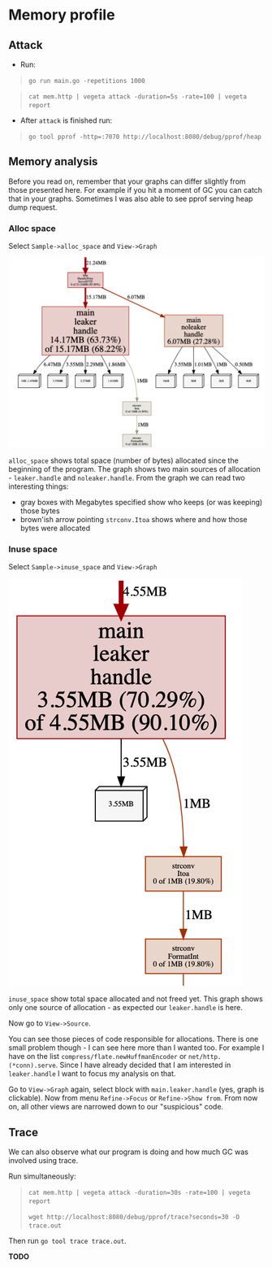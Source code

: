 # Memory profile

## Attack

- Run:
> `go run main.go -repetitions 1000`

> `cat mem.http | vegeta attack -duration=5s -rate=100 | vegeta report`

- After `attack` is finished run:
> `go tool pprof -http=:7070 http://localhost:8080/debug/pprof/heap`

## Memory analysis

Before you read on, remember that your graphs can differ slightly from those presented here.
For example if you hit a moment of GC you can catch that in your graphs.
Sometimes I was also able to see pprof serving heap dump request.

### Alloc space

Select `Sample->alloc_space` and `View->Graph`

![alloc](allocs_graph.png)

`alloc_space` shows total space (number of bytes) allocated since the beginning of the program.
The graph shows two main sources of allocation - `leaker.handle` and `noleaker.handle`.
From the graph we can read two interesting things:

- gray boxes with Megabytes specified show who keeps (or was keeping) those bytes
- brown'ish arrow pointing `strconv.Itoa` shows where and how those bytes were allocated

### Inuse space

Select `Sample->inuse_space` and `View->Graph`

![inuse](inuse_graph.png)

`inuse_space` show total space allocated and not freed yet.
This graph shows only one source of allocation - as expected our `leaker.handle` is here.

Now go to `View->Source`.

You can see those pieces of code responsible for allocations. There is one small
problem though - I can see here more than I wanted too.
For example I have on the list `compress/flate.newHuffmanEncoder` or `net/http.(*conn).serve`.
Since I have already decided that I am interested in `leaker.handle` I want to focus
my analysis on that.

Go to `View->Graph` again, select block with `main.leaker.handle` (yes, graph is clickable).
Now from menu `Refine->Focus` or `Refine->Show from`. From now on, all other views
are narrowed down to our "suspicious" code.


## Trace

We can also observe what our program is doing and how much GC was involved using trace.

Run simultaneously:

> `cat mem.http | vegeta attack -duration=30s -rate=100 | vegeta report`
>
> `wget http://localhost:8080/debug/pprof/trace?seconds=30 -O trace.out`

Then run `go tool trace trace.out`.

**TODO**
